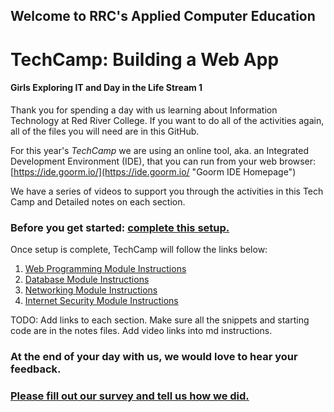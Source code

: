 ## Welcome to RRC's Applied Computer Education
# TechCamp: Building a Web App 
#### Girls Exploring IT and Day in the Life Stream 1
  
  
Thank you for spending a day with us learning about Information Technology at Red River College.
If you want to do all of the activities again, all of the files you will need are in this GitHub.

For this year's *TechCamp* we are using an online tool, aka. an Integrated Development Environment (IDE), that you can run from your web browser:
[https://ide.goorm.io/](https://ide.goorm.io/ "Goorm IDE Homepage")

We have a series of videos to support you through the activities in this Tech Camp and Detailed notes on each section. 
### Before you get started: [complete this setup.](https://github.com/RRC-ACE-Outreach/TechCamp/blob/main/TechCamp%20-%20Web%20App/0%20Before%20You%20Start%20Demo.md)

Once setup is complete, TechCamp will follow the links below:

1. [Web Programming Module Instructions](https://github.com/RRC-ACE-Outreach/TechCamp/blob/main/TechCamp%20-%20Web%20App/1%20Web%20Programming%20Demo.md)
1. [Database Module Instructions](https://github.com/RRC-ACE-Outreach/TechCamp/blob/main/TechCamp%20-%20Web%20App/2%20Database%20Demo.md)
1. [Networking Module Instructions](https://github.com/RRC-ACE-Outreach/TechCamp/blob/main/TechCamp%20-%20Web%20App/3%20Networking%20Demo.md)
1. [Internet Security Module Instructions](https://github.com/RRC-ACE-Outreach/TechCamp/blob/main/TechCamp%20-%20Web%20App/4%20Internet%20Security%20Demo.md)


TODO: Add links to each section. Make sure all the snippets and starting code are in the notes files. Add video links into md instructions.

### At the end of your day with us, we would love to hear your feedback. 
### [Please fill out our survey and tell us how we did.](https://forms.office.com/Pages/ResponsePage.aspx?id=RZv6hqN6cECKVO3O9Da9RNVssp8kJtxMngDi82Jspk9UMks0UldJNFFLSDBTR0UwOVpGUTdZRFRNMy4u)

